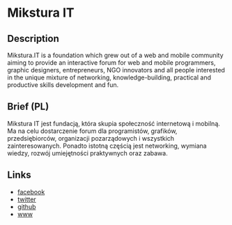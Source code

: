 Mikstura IT
===========

Description
-----------
Mikstura.IT is a foundation which grew out of a web and mobile community aiming to provide an interactive forum for web and mobile programmers, graphic designers, entrepreneurs, NGO innovators and all people interested in the unique mixture of networking, knowledge-building, practical and productive skills development and fun.


Brief (PL)
----------
Mikstura IT jest fundacją, która skupia społeczność internetową i mobilną. Ma na celu dostarczenie forum dla programistów, grafików, przedsiębiorców, organizacji pozarządowych i wszystkich zainteresowanych. Ponadto istotną częścią jest networking, wymiana wiedzy, rozwój umiejętności praktywnych oraz zabawa.


Links
-----
- [facebook](https://www.facebook.com/MiksturaIT)
- [twitter](https://twitter.com/MiksturaIT)
- [github](https://github.com/miksturait)
- [www](http://mikstura.it/)
